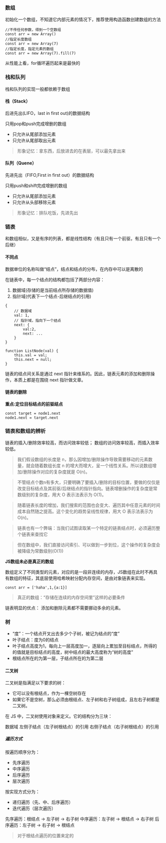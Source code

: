 ### 数组

初始化一个数组，不知道它内部元素的情况下，推荐使用构造函数创建数组的方法

```
//不传任何参数，得到一个空数组
const arr = new Array()
//指定长度数组
const arr = new Array(7)
//指定长度，指定元素的数组
const arr = new Array(7).fill(7)
```

从性能上看，for循环遍历起来是最快的

### 栈和队列

栈和队列的实现一般都依赖于数组

#### 栈（Stack）

后进先出(LIFO，last in first out)的数据结构

只用pop和push完成增删的数组

- 只允许从尾部添加元素
- 只允许从尾部取出元素

> 形象记忆：拿东西，后放进去的在表层，可以最先拿出来

#### 队列（Quene）

先进先出（FIFO,First in first out）的数据结构

只用push和shift完成增删的数组

- 只允许从尾部添加元素
- 只允许从头部移除元素

> 形象记忆：排队吃饭，先进先出


### 链表

和数组相似，又是有序的列表，都是线性结构（有且只有一个前驱，有且只有一个后继）

#### 不同点

数据单位的名称叫做“结点”，结点和结点的分布，在内存中可以是离散的

在链表中，每一个结点的结构都包括了两部分内容：
1. 数据域(存储的是当前结点所存储的数据值)
2. 指针域(代表下一个结点-后继结点的引用)

```
{
    // 数据域
    val: 1,
    // 指针域，指向下一个结点
    next: {
        val:2,
        next: ...
    }
}

function ListNode(val) {
    this.val = val;
    this.next = null;
}
```

链表的结点间关系是通过 next 指针来维系的。因此，链表元素的添加和删除操作，本质上都是在围绕 next 指针做文章。

#### 链表的删除

**重点:定位目标结点的前驱结点**

```
const target = node1.next
node1.next = target.next
```

### 链表和数组的辨析

链表的插入/删除效率较高，而访问效率较低；
数组的访问效率较高，而插入效率较低。

> 我们假设数组的长度是 n，那么因增加/删除操作导致需要移动的元素数量，就会随着数组长度 n 的增大而增大，呈一个线性关系。所以说数组增加/删除操作对应的复杂度就是 O(n)。

> 不管结点个数n有多大，只要明确了要插入/删除的目标位置，要做的仅仅是改变目标结点及其前驱/后继结点的指针指向。链表增删操作的复杂度是常数级别的复杂度，用大 O 表示法表示为 O(1)。

> 随着链表长度的增加，我们搜索的范围也会变大、遍历其中任意元素的时间成本自然随之提高。这个变化的趋势呈线性规律，用大 O 表示法表示为 O(n)。

> 链表也有一个弊端：当我们试图读取某一个特定的链表结点时，必须遍历整个链表来查找它

> 但在数组中，我们直接访问索引、可以做到一步到位，这个操作的复杂度会被降级为常数级别(O(1))

**JS数组未必是真正的数组**

数组定义了不同类型的元素，对应的是一段非连续的内存，JS数组在此时不再具有数组的特征，其底层使用哈希映射分配内存空间，是由对象链表来实现。
```
const arr = ['haha',1,{a:1}]
```
> 真正的数组：“存储在连续的内存空间里”这样的必要条件

链表明显的优点：
添加和删除元素都不需要挪动多余的元素。



### 树

- “度”：一个结点开叉出去多少个子树，被记为结点的“度”
- 叶子结点：度为0的结点
- 叶子结点高度为1，每向上一层高度加一，逐层向上累加至目标结点，所得的的值就是目标结点的高度，树中结点的最大高度称为“树的高度”
- 根结点所在的为第一层，子结点所在的为第二层

#### 二叉树

二叉树是指满足以下要求的树：

- 它可以没有根结点，作为一棵空树存在
- 如果它不是空树，那么必须由根结点、左子树和右子树组成，且左右子树都是二叉树。

在 JS 中，二叉树使用对象来定义。它的结构分为三块：

数据域
左侧子结点（左子树根结点）的引用
右侧子结点（右子树根结点）的引用


##### 遍历方式

按遍历顺序分为：
- 先序遍历
- 中序遍历
- 后序遍历
- 层次遍历

按实现方式分为：
- 递归遍历（先、中、后序遍历）
- 迭代遍历（层次遍历）


先序遍历：根结点 -> 左子树 -> 右子树
中序遍历：左子树 -> 根结点 -> 右子树
后序遍历：左子树 -> 右子树 -> 根结点
> 对于根结点遍历的位置来定的

